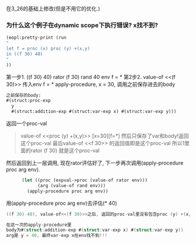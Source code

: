 在3_26的基础上修改(但是不用它的优化.)

### 为什么这个例子在dynamic scope下执行错误? x找不到?

```scheme
(eopl:pretty-print (run
"
let f = proc (x) proc (y) +(x,y)
in ((f 30) 40)
"
))
```

第一步1. ((f 30) 40)
rator (f 30)
rand 40
env f = *
第2步2. value-of <<(f 30)>> 传入env f = *
apply-procedure, x = 30, 调用之前保存进去的body

```scheme
之前保存的body:
#(struct:proc-exp
  y
  #(struct:addition-exp #(struct:var-exp x) #(struct:var-exp y)))
```
返回一个proc-val
> value-of <<proc (y) +(x,y)>> [x=30][f=*]
> 然后只保存了var和body!返回这个proc-val
> 最后value-of <<f 30>> 的返回值即是这个proc-val
> 所以1里面的rator (f 30) 就是这个proc-val

然后返回到上一层调用, 现在rator评估好了, 下一步再次调用(apply-procedure proc arg env).
```scheme
      (let ((proc (expval->proc (value-of rator env)))
            (arg (value-of rand env)))
        (apply-procedure proc arg env))
```

用(apply-procedure proc arg env)去评估(* 40)

```C
((f 30) 40), value-of<<(f 30)>>之后, 返回的proc-val里没有包含proc (y) +(x, y)create time的env, 也即是没有包含x=30

在这一次的apply-procedure里
body为#(struct:addition-exp #(struct:var-exp x) #(struct:var-exp y))
arg是 y = 40, 最终var-exp x在env找不到!!!
```